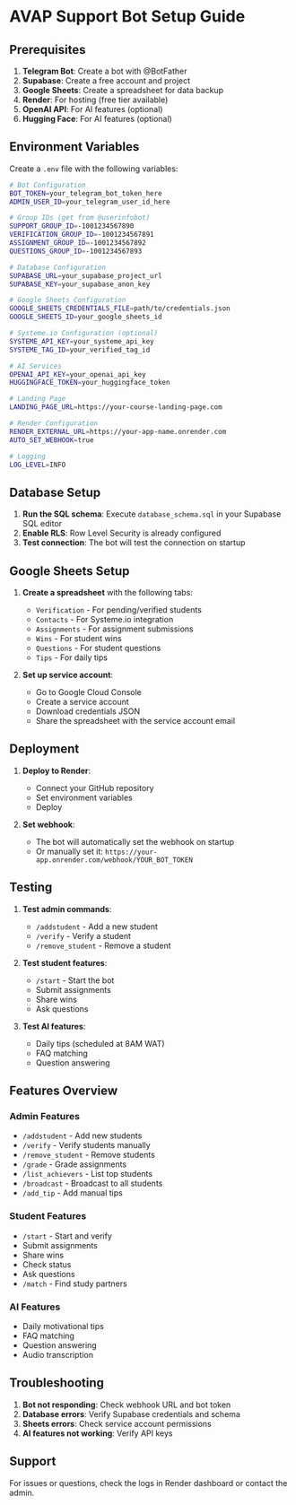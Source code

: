 # AVAP Support Bot Setup Guide

## Prerequisites

1. **Telegram Bot**: Create a bot with @BotFather
2. **Supabase**: Create a free account and project
3. **Google Sheets**: Create a spreadsheet for data backup
4. **Render**: For hosting (free tier available)
5. **OpenAI API**: For AI features (optional)
6. **Hugging Face**: For AI features (optional)

## Environment Variables

Create a `.env` file with the following variables:

```bash
# Bot Configuration
BOT_TOKEN=your_telegram_bot_token_here
ADMIN_USER_ID=your_telegram_user_id_here

# Group IDs (get from @userinfobot)
SUPPORT_GROUP_ID=-1001234567890
VERIFICATION_GROUP_ID=-1001234567891
ASSIGNMENT_GROUP_ID=-1001234567892
QUESTIONS_GROUP_ID=-1001234567893

# Database Configuration
SUPABASE_URL=your_supabase_project_url
SUPABASE_KEY=your_supabase_anon_key

# Google Sheets Configuration
GOOGLE_SHEETS_CREDENTIALS_FILE=path/to/credentials.json
GOOGLE_SHEETS_ID=your_google_sheets_id

# Systeme.io Configuration (optional)
SYSTEME_API_KEY=your_systeme_api_key
SYSTEME_TAG_ID=your_verified_tag_id

# AI Services
OPENAI_API_KEY=your_openai_api_key
HUGGINGFACE_TOKEN=your_huggingface_token

# Landing Page
LANDING_PAGE_URL=https://your-course-landing-page.com

# Render Configuration
RENDER_EXTERNAL_URL=https://your-app-name.onrender.com
AUTO_SET_WEBHOOK=true

# Logging
LOG_LEVEL=INFO
```

## Database Setup

1. **Run the SQL schema**: Execute `database_schema.sql` in your Supabase SQL editor
2. **Enable RLS**: Row Level Security is already configured
3. **Test connection**: The bot will test the connection on startup

## Google Sheets Setup

1. **Create a spreadsheet** with the following tabs:
   - `Verification` - For pending/verified students
   - `Contacts` - For Systeme.io integration
   - `Assignments` - For assignment submissions
   - `Wins` - For student wins
   - `Questions` - For student questions
   - `Tips` - For daily tips

2. **Set up service account**:
   - Go to Google Cloud Console
   - Create a service account
   - Download credentials JSON
   - Share the spreadsheet with the service account email

## Deployment

1. **Deploy to Render**:
   - Connect your GitHub repository
   - Set environment variables
   - Deploy

2. **Set webhook**:
   - The bot will automatically set the webhook on startup
   - Or manually set it: `https://your-app.onrender.com/webhook/YOUR_BOT_TOKEN`

## Testing

1. **Test admin commands**:
   - `/addstudent` - Add a new student
   - `/verify` - Verify a student
   - `/remove_student` - Remove a student

2. **Test student features**:
   - `/start` - Start the bot
   - Submit assignments
   - Share wins
   - Ask questions

3. **Test AI features**:
   - Daily tips (scheduled at 8AM WAT)
   - FAQ matching
   - Question answering

## Features Overview

### Admin Features
- `/addstudent` - Add new students
- `/verify` - Verify students manually
- `/remove_student` - Remove students
- `/grade` - Grade assignments
- `/list_achievers` - List top students
- `/broadcast` - Broadcast to all students
- `/add_tip` - Add manual tips

### Student Features
- `/start` - Start and verify
- Submit assignments
- Share wins
- Check status
- Ask questions
- `/match` - Find study partners

### AI Features
- Daily motivational tips
- FAQ matching
- Question answering
- Audio transcription

## Troubleshooting

1. **Bot not responding**: Check webhook URL and bot token
2. **Database errors**: Verify Supabase credentials and schema
3. **Sheets errors**: Check service account permissions
4. **AI features not working**: Verify API keys

## Support

For issues or questions, check the logs in Render dashboard or contact the admin.
